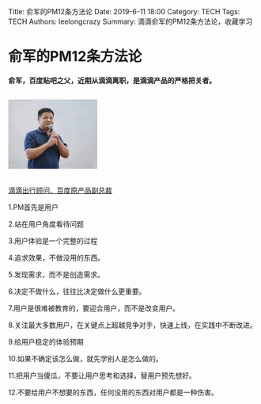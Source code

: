 Title: 俞军的PM12条方法论
Date: 2019-6-11 18:00
Category: TECH
Tags: TECH
Authors: leelongcrazy
Summary: 滴滴俞军的PM12条方法论，收藏学习


俞军的PM12条方法论
===

#### 俞军，百度贴吧之父，近期从滴滴离职，是滴滴产品的严格把关者。
## 
![](./images/yu.jpg)
## 
[滴滴出行顾问、百度原产品副总裁](https://baike.baidu.com/item/%E4%BF%9E%E5%86%9B/5349#viewPageContent)

1.PM首先是用户

2.站在用户角度看待问题

3.用户体验是一个完整的过程

4.追求效果，不做没用的东西。

5.发现需求，而不是创造需求。

6.决定不做什么，往往比决定做什么更重要。

7.用户是很难被教育的，要迎合用户，而不是改变用户。

8.关注最大多数用户，在关键点上超越竞争对手，快速上线，在实践中不断改进。

9.给用户稳定的体验预期

10.如果不确定该怎么做，就先学别人是怎么做的。

11.把用户当傻瓜，不要让用户思考和选择，替用户预先想好。

12.不要给用户不想要的东西，任何没用的东西对用户都是一种伤害。